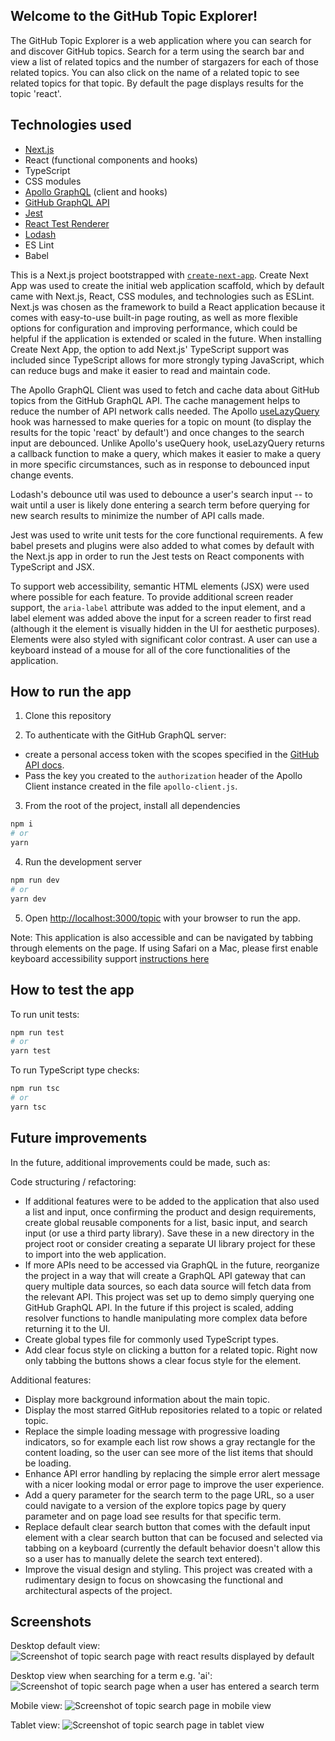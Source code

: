## Welcome to the GitHub Topic Explorer!

The GitHub Topic Explorer is a web application where you can search for and discover GitHub topics. Search for a term using the search bar and view a list of related topics and the number of stargazers for each of those related topics. You can also click on the name of a related topic to see related topics for that topic. By default the page displays results for the topic 'react'.

## Technologies used

- [Next.js](https://nextjs.org/)
- React (functional components and hooks)
- TypeScript
- CSS modules
- [Apollo GraphQL](https://www.apollographql.com/) (client and hooks)
- [GitHub GraphQL API](https://docs.github.com/en/graphql/guides/forming-calls-with-graphql#the-graphql-endpoint)
- [Jest](https://jestjs.io/)
- [React Test Renderer](https://reactjs.org/docs/test-renderer.html)
- [Lodash](https://lodash.com/)
- ES Lint
- Babel

This is a Next.js project bootstrapped with [`create-next-app`](https://github.com/vercel/next.js/tree/canary/packages/create-next-app). Create Next App was used to create the initial web application scaffold, which by default came with Next.js, React, CSS modules, and technologies such as ESLint. Next.js was chosen as the framework to build a React application because it comes with easy-to-use built-in page routing, as well as more flexible options for configuration and improving performance, which could be helpful if the application is extended or scaled in the future. When installing Create Next App, the option to add Next.js' TypeScript support was included since TypeScript allows for more strongly typing JavaScript, which can reduce bugs and make it easier to read and maintain code.

The Apollo GraphQL Client was used to fetch and cache data about GitHub topics from the GitHub GraphQL API. The cache management helps to reduce the number of API network calls needed. The Apollo [useLazyQuery](https://www.apollographql.com/docs/react/data/queries/#manual-execution-with-uselazyquery) hook was harnessed to make queries for a topic on mount (to display the results for the topic 'react' by default') and once changes to the search input are debounced. Unlike Apollo's useQuery hook, useLazyQuery returns a callback function to make a query, which makes it easier to make a query in more specific circumstances, such as in response to debounced input change events.

Lodash's debounce util was used to debounce a user's search input -- to wait until a user is likely done entering a search term before querying for new search results to minimize the number of API calls made.

Jest was used to write unit tests for the core functional requirements. A few babel presets and plugins were also added to what comes by default with the Next.js app in order to run the Jest tests on React components with TypeScript and JSX.

To support web accessibility, semantic HTML elements (JSX) were used where possible for each feature. To provide additional screen reader support, the `aria-label` attribute was added to the input element, and a label element was added above the input for a screen reader to first read (although it the element is visually hidden in the UI for aesthetic purposes). Elements were also styled with significant color contrast. A user can use a keyboard instead of a mouse for all of the core functionalities of the application.

## How to run the app

1. Clone this repository

2. To authenticate with the GitHub GraphQL server:

- create a personal access token with the scopes specified in the [GitHub API docs](https://docs.github.com/en/graphql/guides/forming-calls-with-graphql#authenticating-with-graphql).
- Pass the key you created to the `authorization` header of the Apollo Client instance created in the file `apollo-client.js`.

3. From the root of the project, install all dependencies

```bash
npm i
# or
yarn
```

4. Run the development server

```bash
npm run dev
# or
yarn dev
```

5. Open [http://localhost:3000/topic](http://localhost:3000/topic) with your browser to run the app.

Note: This application is also accessible and can be navigated by tabbing through elements on the page. If using Safari on a Mac, please first enable keyboard accessibility support [instructions here](https://dequeuniversity.com/mac/keyboard-access-mac)

## How to test the app

To run unit tests:

```bash
npm run test
# or
yarn test
```

To run TypeScript type checks:

```bash
npm run tsc
# or
yarn tsc
```

## Future improvements

In the future, additional improvements could be made, such as:

Code structuring / refactoring:

- If additional features were to be added to the application that also used a list and input, once confirming the product and design requirements, create global reusable components for a list, basic input, and search input (or use a third party library). Save these in a new directory in the project root or consider creating a separate UI library project for these to import into the web application.
- If more APIs need to be accessed via GraphQL in the future, reorganize the project in a way that will create a GraphQL API gateway that can query multiple data sources, so each data source will fetch data from the relevant API. This project was set up to demo simply querying one GitHub GraphQL API. In the future if this project is scaled, adding resolver functions to handle manipulating more complex data before returning it to the UI.
- Create global types file for commonly used TypeScript types.
- Add clear focus style on clicking a button for a related topic. Right now only tabbing the buttons shows a clear focus style for the element.

Additional features:

- Display more background information about the main topic.
- Display the most starred GitHub repositories related to a topic or related topic.
- Replace the simple loading message with progressive loading indicators, so for example each list row shows a gray rectangle for the content loading, so the user can see more of the list items that should be loading.
- Enhance API error handling by replacing the simple error alert message with a nicer looking modal or error page to improve the user experience.
- Add a query parameter for the search term to the page URL, so a user could navigate to a version of the explore topics page by query parameter and on page load see results for that specific term.
- Replace default clear search button that comes with the default input element with a clear search button that can be focused and selected via tabbing on a keyboard (currently the default behavior doesn't allow this so a user has to manually delete the search text entered).
- Improve the visual design and styling. This project was created with a rudimentary design to focus on showcasing the functional and architectural aspects of the project.

## Screenshots

Desktop default view:
![Screenshot of topic search page with react results displayed by default](public/demo-screenshot-default-react.jpg "The page displays results for 'react' topic by default")

Desktop view when searching for a term e.g. 'ai':
![Screenshot of topic search page when a user has entered a search term](public/demo-screenshot-search-term.jpg "Page displays results for the search term 'ai'")

Mobile view:
![Screenshot of topic search page in mobile view](public/demo-screenshot-mobile-view.jpg 'Mobile view')

Tablet view:
![Screenshot of topic search page in tablet view](public/demo-screenshot-tablet-view.jpg "Tablet view'")
